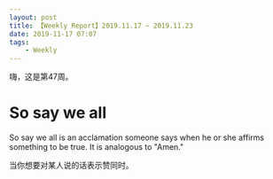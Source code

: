 ```yaml
---
layout: post
title: 【Weekly Report】2019.11.17 ~ 2019.11.23
date: 2019-11-17 07:07
tags:
    - Weekly
---
```


嗨，这是第47周。

# So say we all

So say we all is an acclamation someone says when he or she affirms something to be true. It is analogous to "Amen."

当你想要对某人说的话表示赞同时。

